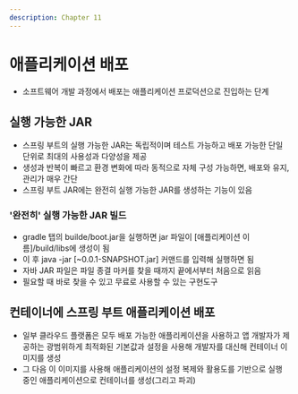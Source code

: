 ```yaml
---
description: Chapter 11
---
```


# 애플리케이션 배포

* 소프트웨어 개발 과정에서 배포는 애플리케이션 프로덕션으로 진입하는 단계

## 실행 가능한 JAR

* 스프링 부트의 실행 가능한 JAR는 독립적이며 테스트 가능하고 배포 가능한 단일 단위로 최대의 사용성과 다양성을 제공
* 생성과 반복이 빠르고 환경 변화에 따라 동적으로 자체 구성 가능하면, 배포와 유지, 관리가 매우 간단
* 스프링 부트 JAR에는 완전히 실행 가능한 JAR를 생성하는 기능이 있음

### '완전히' 실행 가능한 JAR 빌드

* gradle 탭의 builde/boot.jar을 실행하면 jar 파일이 \[애플리케이션 이름]/build/libs에 생성이 됨
* 이 후 java -jar \[\~0.0.1-SNAPSHOT.jar] 커맨드를 입력해 실행하면 됨
* 자바 JAR 파일은 파일 종결 마커를 찾을 때까지 끝에서부터 처음으로 읽음
* 필요할 때 바로 찾을 수 있고 무료로 사용할 수 있는 구현도구

## 컨테이너에 스프링 부트 애플리케이션 배포

* 일부 클라우드 플랫폼은 모두 배포 가능한 애플리케이션을 사용하고 앱 개발자가 제공하는 광범위하게 최적화된 기본값과 설정을 사용해 개발자를 대신해 컨테이너 이미지를 생성
* 그 다음 이 이미지를 사용해 애플리케이션의 설정 복제와 활용도를 기반으로 실행 중인 애플리케이션으로 컨테이너를 생성(그리고 파괴)
